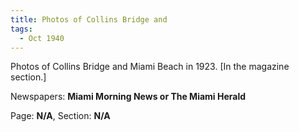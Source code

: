 ```yaml
---  
title: Photos of Collins Bridge and  
tags:  
  - Oct 1940  
---  
```

  
Photos of Collins Bridge and Miami Beach in 1923. [In the magazine section.]  
  
Newspapers: **Miami Morning News or The Miami Herald**  
  
Page: **N/A**, Section: **N/A** 
